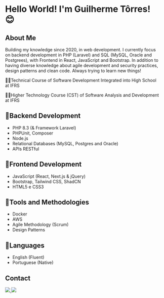 # Hello World! I'm Guilherme Tôrres! 😊

## About Me
Building my knowledge since 2020, in web development. 
I currently focus on backend development in PHP (Laravel) and SQL (MySQL, Oracle and Postgrees), with Frontend in React, JavaScript and Bootstrap. 
In addition to having diverse knowledge about agile development and security practices, design patterns and clean code. Always trying to learn
new things!
 
🧑‍💻Technical Course of Software Development Integrated into High School at IFRS

👨‍🎓Higher Technology Course (CST) of Software Analysis and Development at IFRS

## **🔷Backend Development**
- PHP 8.3 (& Framework Laravel)
- PHPUnit, Composer
- Node.js
- Relational Databases (MySQL, Postgres and Oracle)
- APIs RESTful

## **🔶Frontend Development**
- JavaScript (React, Next.js & jQuery)
- Bootstrap, Tailwind CSS, ShadCN
- HTML5 e CSS3

## **🔧Tools and Methodologies**
- Docker
- AWS
- Agile Methodology (Scrum)
- Design Patterns

## **🎤Languages**
- English (Fluent)
- Portuguese (Native)

## **Contact**
<div align="left"> 
 <a href="https://www.linkedin.com/in/guilhermesilvatorres/?locale=en_US" target="_blank">
   <img src="https://img.shields.io/badge/LinkedIn-0077B5?style=for-the-badge&logo=linkedin&logoColor=white" />
 </a>
 <a href = "mailto:guilhermetorres3000.com">
   <img src="https://img.shields.io/badge/-Gmail-%23333?style=for-the-badge&logo=gmail&logoColor=white" target="_blank">
 </a>
</div>
